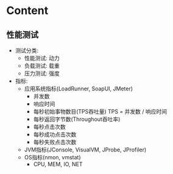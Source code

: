 # Content

## 性能测试
- 测试分类:
  - 性能测试: 动力
  - 负载测试: 载重
  - 压力测试: 强度
- 指标:
  - 应用系统指标(LoadRunner, SoapUI, JMeter)
    - 并发数
    - 响应时间
    - 每秒初始事物数目(TPS吞吐量) TPS = 并发数 / 响应时间
    - 每秒返回字节数(Throughout吞吐率)
    - 每秒点击次数
    - 每秒成功点击次数
    - 每秒失败点击次数
  - JVM指标(JConsole, VisualVM, JProbe, JProfiler)
  - OS指标(nmon, vmstat)
    - CPU, MEM, IO, NET
